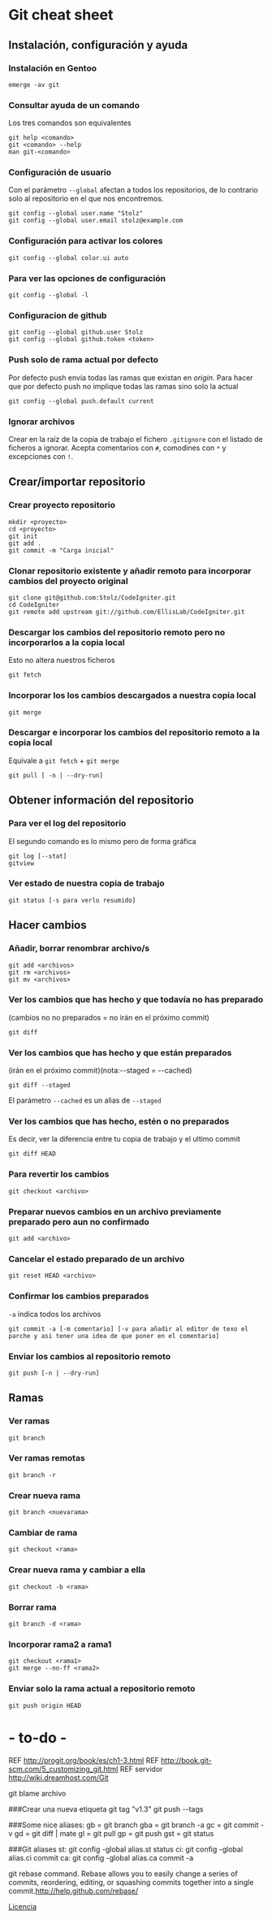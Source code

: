 # Git cheat sheet

## Instalación, configuración y ayuda 

### Instalación en Gentoo
    emerge -av git

### Consultar ayuda de un comando

Los tres comandos son equivalentes

    git help <comando>
    git <comando> --help
    man git-<comando>

###  Configuración de usuario

Con el parámetro `--global` afectan a todos los repositorios, de lo contrario solo al repositorio en el que nos encontremos.

    git config --global user.name "Stolz"
    git config --global user.email stolz@example.com

###  Configuración para activar los colores

    git config --global color.ui auto

###  Para ver las opciones de configuración

    git config --global -l

###  Configuracion de github

    git config --global github.user Stolz
    git config --global github.token <token>

### Push solo de rama actual por defecto

Por defecto push envía todas las ramas que existan en _origin_. Para hacer que por defecto push no implique todas las ramas sino solo la actual

    git config --global push.default current

### Ignorar archivos

Crear en la raíz de la copia de trabajo el fichero `.gitignore` con el listado de ficheros a ignorar.
Acepta comentarios con `#`, comodines con `*` y excepciones con `!`.

## Crear/importar repositorio

### Crear proyecto repositorio

    mkdir <proyecto>
    cd <proyecto>
    git init
    git add .
    git commit -m "Carga inicial"

### Clonar repositorio existente y añadir remoto para incorporar cambios del proyecto original

    git clone git@github.com:Stolz/CodeIgniter.git
    cd CodeIgniter
    git remote add upstream git://github.com/EllisLab/CodeIgniter.git

### Descargar los cambios del repositorio remoto pero no incorporarlos a la copia local

Esto no altera nuestros ficheros

    git fetch

### Incorporar los los cambios descargados a nuestra copia local

    git merge

### Descargar e incorporar los cambios del repositorio remoto a la copia local 

Equivale a `git fetch` + `git merge`

    git pull [ -n | --dry-run]

## Obtener información del repositorio 

### Para ver el log del repositorio

El segundo comando es lo mismo pero de forma gráfica

    git log [--stat]
    gitview

### Ver estado de nuestra copia de trabajo

    git status [-s para verlo resumido]

## Hacer cambios

### Añadir, borrar renombrar archivo/s

    git add <archivos>
    git rm <archivos>
    git mv <archivos>

### Ver los cambios que has hecho y que todavía no has preparado

(cambios no no preparados = no irán en el próximo commit)

    git diff

### Ver los cambios que has hecho y que están preparados

(irán en el próximo commit)(nota:--staged = --cached)

    git diff --staged

El parámetro `--cached` es un alias de `--staged`

### Ver los cambios que has hecho, estén o no preparados

Es decir, ver la diferencia entre tu copia de trabajo y el ultimo commit

    git diff HEAD

### Para revertir los cambios

    git checkout <archivo>

### Preparar nuevos cambios en un archivo previamente preparado pero aun no confirmado

    git add <archivo>

### Cancelar el estado preparado de un archivo

	git reset HEAD <archivo>

### Confirmar los cambios preparados

`-a` indica todos los archivos

    git commit -a [-m comentario] [-v para añadir al editor de texo el parche y asi tener una idea de que poner en el comentario]

### Enviar los cambios al repositorio remoto

    git push [-n | --dry-run]

## Ramas

### Ver ramas

    git branch

### Ver ramas remotas

    git branch -r

### Crear nueva rama

    git branch <nuevarama>

### Cambiar de rama

    git checkout <rama>

### Crear nueva rama y cambiar a ella

	git checkout -b <rama>

### Borrar rama

    git branch -d <rama>

### Incorporar rama2 a rama1

    git checkout <rama1>
	git merge --no-ff <rama2>

### Enviar solo la rama actual a repositorio remoto

    git push origin HEAD

# - to-do -

REF <http://progit.org/book/es/ch1-3.html>
REF <http://book.git-scm.com/5_customizing_git.html>
REF servidor <http://wiki.dreamhost.com/Git>

git blame archivo

###Crear una nueva etiqueta
git tag "v1.3"
git push --tags

###Some nice aliases:
gb = git branch
gba = git branch -a
gc = git commit -v
gd = git diff | mate
gl = git pull
gp = git push
gst = git status

###Git aliases
st: git config -global alias.st status
ci: git config -global alias.ci commit
ca: git config -global alias.ca commit -a


git rebase command. Rebase allows you to easily change a series of commits, reordering, editing, or squashing commits together into a single commit.<http://help.github.com/rebase/>

[Licencia](LICENCIA.md)